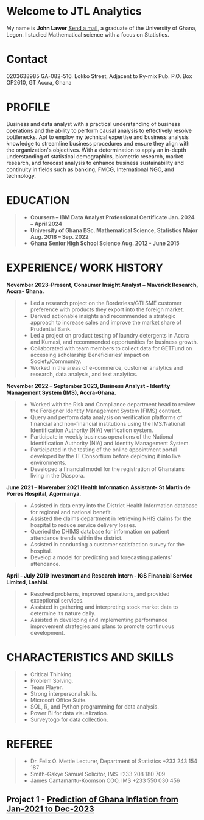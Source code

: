 # Welcome to JTL Analytics 
My name is **John Lawer** [Send a mail](johnkwao265@gamil.com), a graduate of the University of Ghana, Legon. I studied Mathematical science with a focus on Statistics.

# Contact
 0203638985   GA-082-516. Lokko Street, Adjacent to Ry-mix Pub.                    P.O. Box GP2610, GT Accra, Ghana  

# PROFILE
Business and data analyst with a practical understanding of business operations and the ability to perform causal analysis to effectively resolve bottlenecks. Apt to employ my technical expertise and business analysis knowledge to streamline business procedures and ensure they align with the organization's objectives. With a determination to apply an in-depth understanding of statistical demographics, biometric research, market research, and forecast analysis to enhance business sustainability and continuity in fields such as banking, FMCG, International NGO, and technology.

# EDUCATION      
  
> - **Coursera – IBM                             Data Analyst Professional Certificate                 Jan. 2024 – April 2024**
> - **University of Ghana                        BSc. Mathematical Science, Statistics Major           Aug. 2018 – Sep. 2022**   
> - **Ghana Senior High School                   Science                                               Aug. 2012 - June 2015**      
   
# EXPERIENCE/ WORK HISTORY      
  
**November 2023-Present, Consumer Insight Analyst – Maverick Research, Accra- Ghana.**

> - Led a research project on the Borderless/GTI SME customer preference with products they export into the foreign market. 
> - Derived actionable insights and recommended a strategic approach to increase sales and improve the market share of Prudential Bank. 
> - Led a project on product testing of laundry detergents in Accra and Kumasi, and recommended opportunities for business growth.
> - Collaborated with team members to collect data for GETFund on accessing scholarship Beneficiaries' impact on Society/Community. 
> - Worked in the areas of e-commerce, customer analytics and research, data analysis, and text analytics.

**November 2022 – September 2023, Business Analyst - Identity Management System (IMS), Accra-Ghana.** 

> - Worked with the Risk and Compliance department head to review the Foreigner Identity Management System (FIMS) contract.   
> - Query and perform data analysis on verification platforms of financial and non-financial institutions using the IMS/National Identification Authority (NIA) verification system.      
> - Participate in weekly business operations of the National Identification Authority (NIA) and Identity Management System.      
> - Participated in the testing of the online appointment portal developed by the IT Consortium before deploying it into live environments.  
> - Developed a financial model for the registration of Ghanaians living in the Diaspora.    
        
**June 2021 – November 2021   Health Information Assistant- St Martin de Porres Hospital, Agormanya.**     

> - Assisted in data entry into the District Health Information database for regional and national benefit.      
> - Assisted the claims department in retrieving NHIS claims for the hospital to reduce service delivery losses.   
> - Queried the DHIMS database for information on patient attendance trends within the district.     
> - Assisted in conducting a customer satisfaction survey for the hospital.       
> - Develop a model for predicting and forecasting patients’ attendance.
         
**April - July 2019 Investment and Research Intern - IGS Financial Service Limited, Lashibi**. 

> - Resolved problems, improved operations, and provided exceptional services.      
> - Assisted in gathering and interpreting stock market data to determine its nature daily.      
> - Assisted in developing and implementing performance improvement strategies and plans to promote continuous development.   
      
# CHARACTERISTICS AND SKILLS  
       
> - Critical Thinking.      
> - Problem Solving.      
> - Team Player.
> - Strong interpersonal skills. 
> - Microsoft Office Suite.        
> - SQL, R, and Python programming for data analysis.    
> - Power BI for data visualization. 
> - Surveytogo for data collection. 

# REFEREE
   
> - Dr. Felix O. Mettle                       Lecturer, Department of Statistics                    +233 243 154 187 
> - Smith-Gakye Samuel                        Solicitor, IMS                                        +233 208 180 709      
> - James Cantamantu-Koomson                  COO, IMS                                              +233 550 030 456
 


## Project 1 - [Prediction of Ghana Inflation from Jan-2021 to Dec-2023](https://github.com/Admin-John/Statistics_Dev/blob/main/SN%20%26%20TIME%20SERIES%20INFLATION%20FORECAST%20.py)

